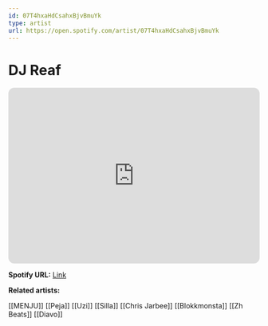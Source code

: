 ```yaml
---
id: 07T4hxaHdCsahxBjvBmuYk
type: artist
url: https://open.spotify.com/artist/07T4hxaHdCsahxBjvBmuYk
---
```

# DJ Reaf

<iframe style="border-radius:12px" src="https://open.spotify.com/embed/artist/07T4hxaHdCsahxBjvBmuYk" width="100%" height="352" frameBorder="0" allowfullscreen="" allow="autoplay; clipboard-write; encrypted-media; fullscreen; picture-in-picture" loading="lazy"></iframe>

**Spotify URL:** [Link](https://open.spotify.com/artist/07T4hxaHdCsahxBjvBmuYk)

**Related artists:**

[[MENJU]]
[[Peja]]
[[Uzi]]
[[Silla]]
[[Chris Jarbee]]
[[Blokkmonsta]]
[[Zh Beats]]
[[Diavo]]
